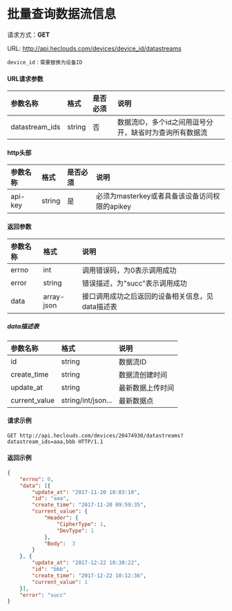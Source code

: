 # 批量查询数据流信息
请求方式：**GET**

URL: http://api.heclouds.com/devices/device_id/datastreams

    device_id：需要替换为设备ID

#### URL请求参数
参数名称 | 格式 | 是否必须 | 说明
:- | :- | :- | :- 
datastream_ids | string | 否 | 数据流ID，多个id之间用逗号分开，缺省时为查询所有数据流

#### http头部
参数名称 | 格式 | 是否必须 | 说明
:- | :- | :- | :- 
api-key | string | 是 | 必须为masterkey或者具备该设备访问权限的apikey


#### 返回参数
参数名称 | 格式 | 说明
:- | :- | :- 
errno | int | 调用错误码，为0表示调用成功
error | string | 错误描述，为"succ"表示调用成功
data | array-json | 接口调用成功之后返回的设备相关信息，见data描述表

##### data描述表
参数名称 | 格式 | 说明
:- | :- | :- 
id | string | 数据流ID
create_time | string | 数据流创建时间
update_at | string | 最新数据上传时间
current_value | string/int/json... | 最新数据点


#### 请求示例
```text
GET http://api.heclouds.com/devices/20474930/datastreams?datastream_ids=aaa,bbb HTTP/1.1
```

#### 返回示例
```json
{
	"errno": 0,
	"data": [{
		"update_at": "2017-11-20 10:03:10",
		"id": "aaa",
		"create_time": "2017-11-20 09:59:35",
		"current_value": {
			"Header": {
				"CipherType": 1,
				"DevType": 1
			},
			"Body":  3
		}
	}, {
		"update_at": "2017-12-22 10:30:22",
		"id": "bbb",
		"create_time": "2017-12-22 10:12:36",
		"current_value": 1
	}],
	"error": "succ"
}
```
